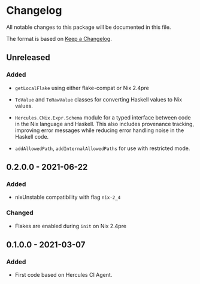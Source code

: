 
# Changelog

All notable changes to this package will be documented in this file.

The format is based on [Keep a Changelog](https://keepachangelog.com/en/1.0.0/).

## Unreleased

### Added

 - `getLocalFlake` using either flake-compat or Nix 2.4pre

 - `ToValue` and `ToRawValue` classes for converting Haskell values to Nix values.

 - `Hercules.CNix.Expr.Schema` module for a typed interface between code in the Nix language and Haskell. This also includes provenance tracking, improving error messages while reducing error handling noise in the Haskell code.

 - `addAllowedPath`, `addInternalAllowedPaths` for use with restricted mode.

## 0.2.0.0 - 2021-06-22

### Added

 - nixUnstable compatibility with flag `nix-2_4`

### Changed

 - Flakes are enabled during `init` on Nix 2.4pre

## 0.1.0.0 - 2021-03-07

### Added

 - First code based on Hercules CI Agent.
